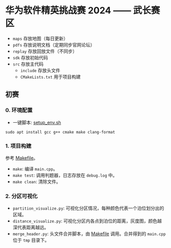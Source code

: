 # 华为软件精英挑战赛 2024 —— 武长赛区

- `maps` 存放地图（每日更新）
- `pdfs` 存放说明文档（定期同步官网论坛）
- `replay` 存放回放文件（不同步）
- `sdk` 存放初始代码
- `src` 存放主代码
  - `include` 存放头文件
  - `CMakeLists.txt` 用于项目构建

## 初赛

### 0. 环境配置

- 一键脚本: [setup_env.sh](./setup_env.sh)

```shell
sudo apt install gcc g++ cmake make clang-format
```

### 1. 项目构建

参考 [Makefile](./Makefile)。

- `make`: 编译 `main.cpp`。
- `make test`: 调用判题器，日志存放在 `debug.log` 中。
- `make clean`: 清除文件。

### 2. 分区可视化

- `partition_visualize.py`: 可视化分区情况，每种颜色代表一个泊位划分出的区域。
- `distance_visualize.py`: 可视化分区内各点到泊位的距离，灰度图，颜色越深代表距离越远。
- `merge_header.py`: 头文件合并脚本，由 [Makefile](./Makefile) 调用。合并得到的 `main.cpp` 位于 `tmp` 目录下。
